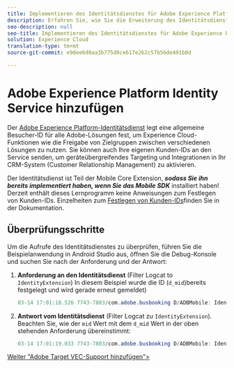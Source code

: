 ```yaml
---
title: Implementieren des Identitätsdienstes für Adobe Experience Platform mit dem Start
description: Erfahren Sie, wie Sie die Erweiterung des Identitätsdienstes für Adobe Experience Platform hinzufügen und mit der Aktion Kunden-IDs festlegen Kunden-IDs erfassen. Diese Lektion ist Teil des Lernprogramms "Implementing the Experience Cloud in Mobile Android Applications"(Implementieren der Experience Cloud in mobilen Android-Anwendungen).
seo-description: null
seo-title: Implementieren des Identitätsdienstes für Adobe Experience Platform mit dem Start
solution: Experience Cloud
translation-type: tm+mt
source-git-commit: e9dee6d0aa3b775d0ce617e2b2c57b56de491b8d

---
```



# Adobe Experience Platform Identity Service hinzufügen

Der [Adobe Experience Platform-Identitätsdienst](https://docs.adobe.com/content/help/en/id-service/using/home.html) legt eine allgemeine Besucher-ID für alle Adobe-Lösungen fest, um Experience Cloud-Funktionen wie die Freigabe von Zielgruppen zwischen verschiedenen Lösungen zu nutzen.  Sie können auch Ihre eigenen Kunden-IDs an den Service senden, um geräteübergreifendes Targeting und Integrationen in Ihr CRM-System (Customer Relationship Management) zu aktivieren.

Der Identitätsdienst ist Teil der Mobile Core Extension, ***sodass Sie ihn bereits implementiert haben, wenn Sie das Mobile SDK*** installiert haben! Derzeit enthält dieses Lernprogramm keine Anweisungen zum Festlegen von Kunden-IDs. Einzelheiten zum [Festlegen von Kunden-IDs](https://aep-sdks.gitbook.io/docs/using-mobile-extensions/mobile-core/identity/identity-api-reference)finden Sie in der Dokumentation.

## Überprüfungsschritte

Um die Aufrufe des Identitätsdienstes zu überprüfen, führen Sie die Beispielanwendung in Android Studio aus, öffnen Sie die Debug-Konsole und suchen Sie nach der Anforderung und der Antwort:

1. **Anforderung an den Identitätsdienst** (Filter Logcat to `IdentityExtension`) In diesem Beispiel wurde die ID (`d_mid`)bereits festgelegt und wird gerade erneut gemeldet)

   ```java
   03-14 17:01:18.526 7743-7803/com.adobe.busbooking D/ADBMobile: IdentityExtension - Sending request (https://dpm.demdex.net/id?d_mid=59651426340521082405908216148091920022&d_ver=2&d_orgid=7ABB3E6A5A7491460A495D61%40AdobeOrg)
   ```

1. **Antwort vom Identitätsdienst** (Filter Logcat zu `IdentityExtension`). Beachten Sie, wie der `mid` Wert mit dem `d_mid` Wert in der oben stehenden Anforderung übereinstimmt:

   ```java
   03-14 17:01:19.033 7743-7803/com.adobe.busbooking D/ADBMobile: IdentityExtension - Received ID response (mid: 59651426340521082405908216148091920022, blob: j8Odv6LonN4r3an7LhD3WZrU1bUpAkFkkiY1ncBR96t2PTI, hint: 9, ttl: 604800
   ```

[Weiter "Adobe Target VEC-Support hinzufügen"&gt;](target-vec.md)
